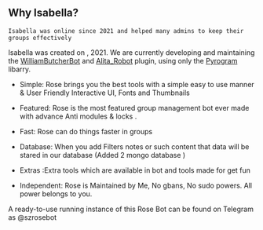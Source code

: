 ## Why Isabella?
```
Isabella was online since 2021 and helped many admins to keep their groups effectively
```

Isabella was created on , 2021. We are currently developing and maintaining the [WilliamButcherBot](https://github.com/thehamkercat/WilliamButcherBot) and [Alita_Robot](https://github.com/Divkix/Alita_Robot/) plugin, using only the [Pyrogram](https://docs.pyrogram.org/) libarry.

- Simple: Rose brings you the best tools with a simple easy to use manner & User Friendly Interactive UI, Fonts and Thumbnails

- Featured: Rose is the most featured group management bot ever made with advance Anti modules & locks .

- Fast: Rose can do things faster in groups

- Database: When you add Filters notes or such content that data will be stared in our database (Added 2 mongo database )

- Extras :Extra tools which are available in bot and tools made for get fun

- Independent: Rose is Maintained by Me, No gbans, No sudo powers. All power belongs to you.

A ready-to-use running instance of this Rose Bot can be found on Telegram as @szrosebot
